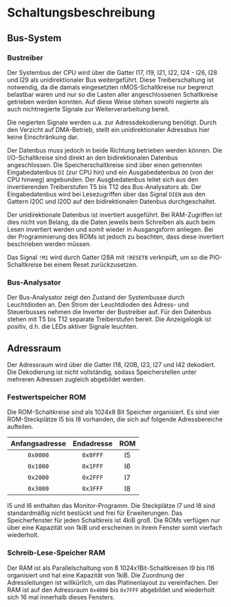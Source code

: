 Schaltungsbeschreibung
======================

Bus-System
----------

### Bustreiber

Der Systembus der CPU wird über die Gatter I17, I19, I21, I22, I24 - I26, I28
und I29 als unidirektionaler Bus weitergeführt. Diese Treiberschaltung ist
notwendig, da die damals eingesetzten nMOS-Schaltkreise nur begrenzt belastbar
waren und nur so die Lasten aller angeschlossenen Schaltkreise getrieben werden
konnten. Auf diese Weise stehen sowohl negierte als auch nichtnegierte Signale
zur Weiterverarbeitung bereit.

Die negierten Signale werden u.a. zur Adressdekodierung benötigt. Durch den
Verzicht auf DMA-Betrieb, stellt ein unidirektionaler Adressbus hier keine
Einschränkung dar.

Der Datenbus muss jedoch in beide Richtung betrieben werden können. Die
I/O-Schaltkreise sind direkt an den bidirektionalen Datenbus angeschlossen. Die
Speicherschaltkreise sind über einen getrennten Eingabedatenbus `DI` (zur CPU
hin) und ein Ausgabedatenbus `DO` (von der CPU hinweg) angebunden. Der
Ausgbedatenbus leitet sich aus den invertierenden Treiberstufen T5 bis T12 des
Bus-Analysators ab. Der Eingabedatenbus wird bei Lesezugriffen über das Signal
`DIEN` aus den Gattern I20C und I20D auf den bidirektionalen Datenbus
durchgeschaltet.

Der unidirektionale Datenbus ist invertiert ausgeführt. Bei RAM-Zugriffen ist
dies nicht von Belang, da die Daten jeweils beim Schreiben als auch beim Lesen
invertiert werden und somit wieder in Ausgangsform anliegen. Bei der
Programmierung des ROMs ist jedoch zu beachten, dass diese invertiert
beschrieben werden müssen.

Das Signal `!M1` wird durch Gatter I28A mit `!RESETB` verknpüft, um so die
PIO-Schaltkreise bei einem Reset zurückzusetzen.

### Bus-Analysator

Der Bus-Analysator zeigt den Zustand der Systembusse durch Leuchtdioden an. Den
Strom der Leuchtdioden des Adress- und Steuerbusses nehmen die Inverter der
Bustreiber auf. Für den Datenbus stehen mit T5 bis T12 separate Treiberstufen
bereit. Die Anzeigelogik ist positiv, d.h. die LEDs aktiver Signale leuchten.


Adressraum
----------

Der Adressraum wird über die Gatter I18, I20B, I23, I27 und I42 dekodiert.
Die Dekodierung ist nicht vollständig, sodass Speicherstellen unter mehreren
Adressen zugleich abgebildet werden.

### Festwertspeicher ROM

Die ROM-Schaltkreise sind als 1024x8 Bit Speicher organisiert. Es sind vier
ROM-Steckplätze I5 bis I8 vorhanden, die sich auf folgende Adressbereiche
aufteilen.

| Anfangsadresse | Endadresse | ROM |
|:--------------:|:----------:|:---:|
| `0x0000`       | `0x0FFF`   | I5  |
| `0x1000`       | `0x1FFF`   | I6  |
| `0x2000`       | `0x2FFF`   | I7  |
| `0x3000`       | `0x3FFF`   | I8  |

I5 und I6 enthalten das Monitor-Programm. Die Steckplätze I7 und I8 sind
standardmäßig nicht bestückt und frei für Erweiterungen. Das Speicherfenster
für jeden Schaltkreis ist 4kiB groß. Die ROMs verfügen nur über eine Kapazität
von 1kiB und erscheinen in ihrem Fenster somit vierfach wiederholt.

### Schreib-Lese-Speicher RAM

Der RAM ist als Parallelschaltung von 8 1024x1Bit-Schaltkreisen I9 bis I16
organisiert und hat eine Kapazität von 1kiB. Die Zuordnung der Adressleitungen
ist willkürlich, um das Platinenlayout zu vereinfachen. Der RAM ist auf den
Adressraum `0x4000` bis `0x7FFF` abgebildet und wiederholt sich 16 mal
innerhalb dieses Fensters.
